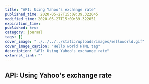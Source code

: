 ```yaml
---
title: "API: Using Yahoo's exchange rate"
published_time: 2020-05-27T15:09:39.322045
modified_time: 2020-05-27T15:09:39.322051
expiration_time: 
published: true
category: journal
tags: []
cover_image: "../../../../static/uploads/images/helloworld.gif"
cover_image_caption: "Hello world HTML tag"
description: "API: Using Yahoo's exchange rate"
external_link: ""
---
```


## API: Using Yahoo's exchange rate

